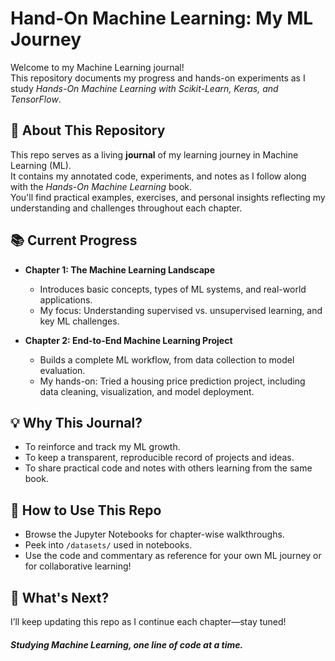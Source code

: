 # Hand-On Machine Learning: My ML Journey

Welcome to my Machine Learning journal!  
This repository documents my progress and hands-on experiments as I study *Hands-On Machine Learning with Scikit-Learn, Keras, and TensorFlow*.

## 🌟 About This Repository

This repo serves as a living **journal** of my learning journey in Machine Learning (ML).  
It contains my annotated code, experiments, and notes as I follow along with the *Hands-On Machine Learning* book.  
You'll find practical examples, exercises, and personal insights reflecting my understanding and challenges throughout each chapter.

## 📚 Current Progress

- **Chapter 1: The Machine Learning Landscape**
  - Introduces basic concepts, types of ML systems, and real-world applications.
  - My focus: Understanding supervised vs. unsupervised learning, and key ML challenges.

- **Chapter 2: End-to-End Machine Learning Project**
  - Builds a complete ML workflow, from data collection to model evaluation.
  - My hands-on: Tried a housing price prediction project, including data cleaning, visualization, and model deployment.

## 💡 Why This Journal?

- To reinforce and track my ML growth.
- To keep a transparent, reproducible record of projects and ideas.
- To share practical code and notes with others learning from the same book.

## 🚀 How to Use This Repo

- Browse the Jupyter Notebooks for chapter-wise walkthroughs.
- Peek into `/datasets/` used in notebooks.
- Use the code and commentary as reference for your own ML journey or for collaborative learning!

## 📅 What's Next?

I’ll keep updating this repo as I continue each chapter—stay tuned!

#### *Studying Machine Learning, one line of code at a time.*
